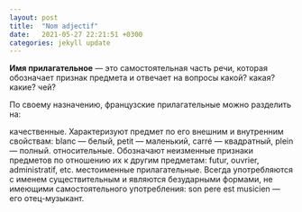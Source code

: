 ```yaml
---
layout: post
title:  "Nom adjectif"
date:   2021-05-27 22:21:51 +0300
categories: jekyll update
---
```

**Имя прилагательное** — это самостоятельная часть речи, кото­рая обозначает признак предмета и отвечает на вопросы ка­кой? какая? какие? чей?



По своему назначению, французские прилагательные можно разделить на:



качественные. Характеризуют предмет по его внешним и внутренним свойствам: blanc — белый, petit — маленький, carré — квадратный, plein — полный.
относительные. Обозначают неизменные признаки предметов по отношению их к другим предметам: futur, ouvrier, administratif, etc.
местоименные прилагательные. Всегда употребляются с именем существительным и являются безударными формами, не имеющими самостоятельного употребления: son pere est musicien — его отец-музыкант.